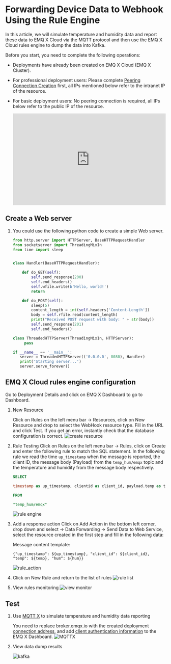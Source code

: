 # Forwarding Device Data to Webhook Using the Rule Engine

In this article, we will simulate temperature and humidity data and report these data to EMQ X Cloud via the MQTT protocol and then use the EMQ X Cloud rules engine to dump the data into Kafka.

Before you start, you need to complete the following operations:
* Deployments have already been created on EMQ X Cloud (EMQ X Cluster).
* For professional deployment users: Please complete [Peering Connection Creation](../deployments/vpc_peering.md) first, all IPs mentioned below refer to the intranet IP of the resource.
* For basic deployment users: No peering connection is required, all IPs below refer to the public IP of the resource.



  <div style="position: relative; padding: 30% 45%;">
  <iframe style="position: absolute; width: 100%; height: 100%; left: 0; top: 0;" src="https://www.youtube.com/embed/fXahRUaQaHE" title="YouTube video player" frameborder="0" allow="accelerometer; autoplay; encrypted-media; gyroscope; picture-in-picture" allowfullscreen></iframe>
  </div>



## Create a Web server

1. You could use the following python code to create a simple Web server.
   
   ```python
   from http.server import HTTPServer, BaseHTTPRequestHandler
   from socketserver import ThreadingMixIn
   from time import sleep
   
   
   class Handler(BaseHTTPRequestHandler):
   
       def do_GET(self):
           self.send_response(200)
           self.end_headers()
           self.wfile.write(b'Hello, world!')
           return
   
       def do_POST(self):
           sleep(5)
           content_length = int(self.headers['Content-Length'])
           body = self.rfile.read(content_length)
           print("Received POST request with body: " + str(body))
           self.send_response(201)
           self.end_headers()

   class ThreadedHTTPServer(ThreadingMixIn, HTTPServer):
        pass

   if __name__ == '__main__':
      server = ThreadedHTTPServer(('0.0.0.0', 8080), Handler)
      print('Starting server...')
      server.serve_forever()
   ```

## EMQ X Cloud rules engine configuration

Go to Deployment Details and click on EMQ X Dashboard to go to Dashboard.

1. New Resource

   Click on Rules on the left menu bar → Resources, click on New Resource and drop to select the WebHook resource type. Fill in the URL and click Test. If you get an error, instantly check that the database configuration is correct.
   ![create resource](./_assets/webhook_create_resource.png)

2. Rule Testing
   Click on Rules on the left menu bar → Rules, click on Create and enter the following rule to match the SQL statement.  In the following rule we read the time `up_timestamp` when the message is reported, the client ID, the message body (Payload) from the `temp_hum/emqx` topic and the temperature and humidity from the message body respectively.
   
   ```sql
   SELECT 
   
   timestamp as up_timestamp, clientid as client_id, payload.temp as temp, payload.hum as hum
   
   FROM
   
   "temp_hum/emqx"
   ```
   ![rule engine](./_assets/sql_test.png)

3. Add a response action
   Click on Add Action in the bottom left corner, drop down and select → Data Forwarding → Send Data to Web Service, select the resource created in the first step and fill in the following data:
   
   Message content template:
   ```
   {"up_timestamp": ${up_timestamp}, "client_id": ${client_id}, "temp": ${temp}, "hum": ${hum}}
   ```
   ![rule_action](./_assets/webhook_action.png)

4. Click on New Rule and return to the list of rules
   ![rule list](./_assets/view_rule_engine_webhook.png)

5. View rules monitoring
   ![view monitor](./_assets/view_monitor_webhook.png)


## Test

1. Use [MQTT X](https://mqttx.app/) to simulate temperature and humidity data reporting

   You need to replace broker.emqx.io with the created deployment [connection address](../deployments/view_deployment.md), and add [client authentication information](../deployments/auth_and_acl.md) to the EMQ X Dashboard.
   ![MQTTX](./_assets/mqttx_publish.png)
   
2. View data dump results
   
   ![kafka](./_assets/webhook_view.png)

